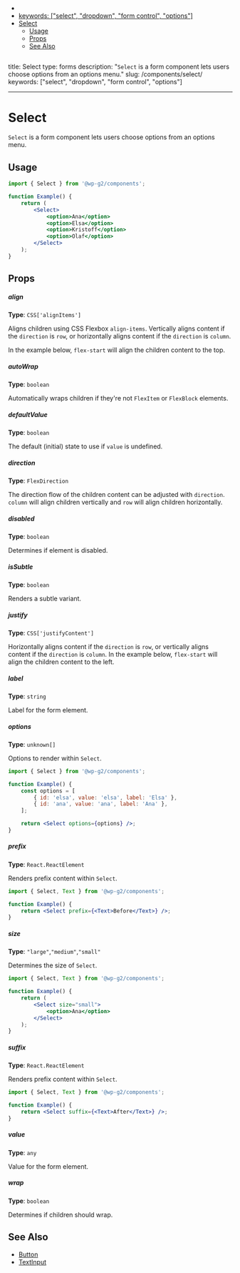<!-- START doctoc generated TOC please keep comment here to allow auto update -->
<!-- DON'T EDIT THIS SECTION, INSTEAD RE-RUN doctoc TO UPDATE -->

-   [<!-- Instead, edit packages/website/src/docs/components/forms/select.mdx -->](#---instead-edit-packageswebsitesrcdocscomponentsformsselectmdx---)
-   [keywords: ["select", "dropdown", "form control", "options"]](#keywords-select-dropdown-form-control-options)
-   [Select](#select)
    -   [Usage](#usage)
    -   [Props](#props)
    -   [See Also](#see-also)

<!-- END doctoc generated TOC please keep comment here to allow auto update -->

<!-- Automatically Generated. Do not edit this file. -->

## <!-- Instead, edit packages/website/src/docs/components/forms/select.mdx -->

title: Select
type: forms
description: "`Select` is a form component lets users choose options from an options menu."
slug: /components/select/
keywords: ["select", "dropdown", "form control", "options"]

---

# Select

`Select` is a form component lets users choose options from an options menu.

<!-- props -->
<!-- Automatically Generated -->

## Usage

```jsx live
import { Select } from '@wp-g2/components';

function Example() {
	return (
		<Select>
			<option>Ana</option>
			<option>Elsa</option>
			<option>Kristoff</option>
			<option>Olaf</option>
		</Select>
	);
}
```

## Props

##### align

**Type**: `CSS['alignItems']`

Aligns children using CSS Flexbox `align-items`. Vertically aligns content if the `direction` is `row`, or horizontally aligns content if the `direction` is `column`.

In the example below, `flex-start` will align the children content to the top.

##### autoWrap

**Type**: `boolean`

Automatically wraps children if they're not `FlexItem` or `FlexBlock` elements.

##### defaultValue

**Type**: `boolean`

The default (initial) state to use if `value` is undefined.

##### direction

**Type**: `FlexDirection`

The direction flow of the children content can be adjusted with `direction`. `column` will align children vertically and `row` will align children horizontally.

##### disabled

**Type**: `boolean`

Determines if element is disabled.

##### isSubtle

**Type**: `boolean`

Renders a subtle variant.

##### justify

**Type**: `CSS['justifyContent']`

Horizontally aligns content if the `direction` is `row`, or vertically aligns content if the `direction` is `column`.
In the example below, `flex-start` will align the children content to the left.

##### label

**Type**: `string`

Label for the form element.

##### options

**Type**: `unknown[]`

Options to render within `Select`.

```jsx live
import { Select } from '@wp-g2/components';

function Example() {
	const options = [
		{ id: 'elsa', value: 'elsa', label: 'Elsa' },
		{ id: 'ana', value: 'ana', label: 'Ana' },
	];

	return <Select options={options} />;
}
```

##### prefix

**Type**: `React.ReactElement`

Renders prefix content within `Select`.

```jsx live
import { Select, Text } from '@wp-g2/components';

function Example() {
	return <Select prefix={<Text>Before</Text>} />;
}
```

##### size

**Type**: `"large"`,`"medium"`,`"small"`

Determines the size of `Select`.

```jsx live
import { Select, Text } from '@wp-g2/components';

function Example() {
	return (
		<Select size="small">
			<option>Ana</option>
		</Select>
	);
}
```

##### suffix

**Type**: `React.ReactElement`

Renders prefix content within `Select`.

```jsx live
import { Select, Text } from '@wp-g2/components';

function Example() {
	return <Select suffix={<Text>After</Text>} />;
}
```

##### value

**Type**: `any`

Value for the form element.

##### wrap

**Type**: `boolean`

Determines if children should wrap.

<!-- /Automatically Generated -->
<!-- /props -->

## See Also

-   [Button](/components/button/)
-   [TextInput](/components/textinput/)
